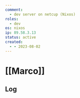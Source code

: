 ```yaml
---
comment:
  - dev server on netcup (Nixos)
roles:
  - dev
os: nixos
ip: 89.58.3.13
status: active
created:
  - - 2023-08-02
---
```



# [[Marco]]

## Log
